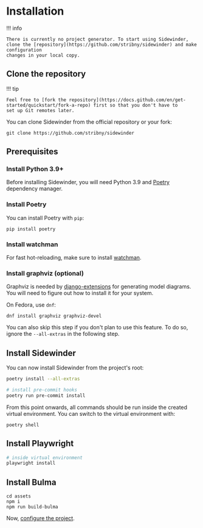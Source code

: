 # Installation

!!! info

    There is currently no project generator. To start using Sidewinder, clone the [repository](https://github.com/stribny/sidewinder) and make configuration
    changes in your local copy.

## Clone the repository

!!! tip

    Feel free to [fork the repository](https://docs.github.com/en/get-started/quickstart/fork-a-repo) first so that you don't have to
    set up Git remotes later.

You can clone Sidewinder from the official repository or your fork:

```
git clone https://github.com/stribny/sidewinder
```

## Prerequisites

### Install Python 3.9+

Before installing Sidewinder, you will need Python 3.9 and [Poetry](https://python-poetry.org/) dependency manager.

### Install Poetry

You can install Poetry with `pip`:

```
pip install poetry
```

### Install watchman

For fast hot-reloading, make sure to install [watchman](https://facebook.github.io/watchman/docs/install.html).

### Install graphviz (optional)

Graphviz is needed by [django-extensions](https://django-extensions.readthedocs.io) for generating model diagrams. You will need to figure out how to
install it for your system. 

On Fedora, use `dnf`:

```
dnf install graphviz graphviz-devel
```

You can also skip this step if you don't plan to use this feature. To do so, ignore the `--all-extras` in the following step.

## Install Sidewinder

You can now install Sidewinder from the project's root:

```bash
poetry install --all-extras

# install pre-commit hooks
poetry run pre-commit install
```

From this point onwards, all commands should be run inside the created virtual environment. You can switch to the virtual environment with:

```
poetry shell
```

## Install Playwright

```bash
# inside virtual environment
playwright install
```

## Install Bulma

```
cd assets
npm i
npm run build-bulma
```

Now, [configure the project](configuration.md).